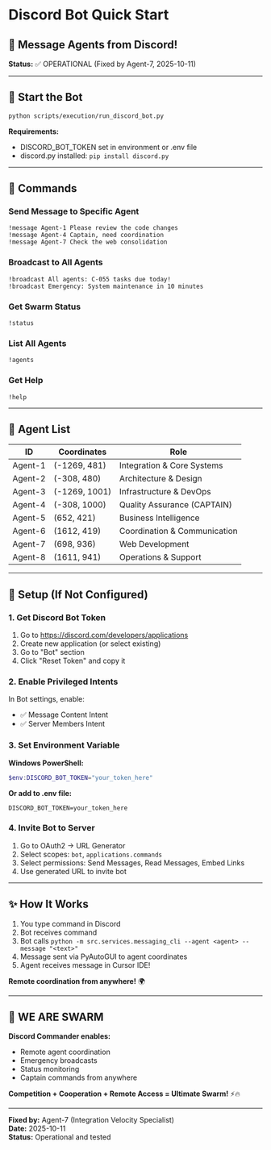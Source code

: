 # Discord Bot Quick Start
## 🤖 Message Agents from Discord!

**Status:** ✅ OPERATIONAL (Fixed by Agent-7, 2025-10-11)

---

## 🚀 Start the Bot

```bash
python scripts/execution/run_discord_bot.py
```

**Requirements:**
- DISCORD_BOT_TOKEN set in environment or .env file
- discord.py installed: `pip install discord.py`

---

## 💬 Commands

### Send Message to Specific Agent
```
!message Agent-1 Please review the code changes
!message Agent-4 Captain, need coordination
!message Agent-7 Check the web consolidation
```

### Broadcast to All Agents
```
!broadcast All agents: C-055 tasks due today!
!broadcast Emergency: System maintenance in 10 minutes
```

### Get Swarm Status
```
!status
```

### List All Agents
```
!agents
```

### Get Help
```
!help
```

---

## 🎯 Agent List

| ID | Coordinates | Role |
|----|-------------|------|
| Agent-1 | (-1269, 481) | Integration & Core Systems |
| Agent-2 | (-308, 480) | Architecture & Design |
| Agent-3 | (-1269, 1001) | Infrastructure & DevOps |
| Agent-4 | (-308, 1000) | Quality Assurance (CAPTAIN) |
| Agent-5 | (652, 421) | Business Intelligence |
| Agent-6 | (1612, 419) | Coordination & Communication |
| Agent-7 | (698, 936) | Web Development |
| Agent-8 | (1611, 941) | Operations & Support |

---

## 🔧 Setup (If Not Configured)

### 1. Get Discord Bot Token

1. Go to https://discord.com/developers/applications
2. Create new application (or select existing)
3. Go to "Bot" section
4. Click "Reset Token" and copy it

### 2. Enable Privileged Intents

In Bot settings, enable:
- ✅ Message Content Intent
- ✅ Server Members Intent

### 3. Set Environment Variable

**Windows PowerShell:**
```powershell
$env:DISCORD_BOT_TOKEN="your_token_here"
```

**Or add to .env file:**
```
DISCORD_BOT_TOKEN=your_token_here
```

### 4. Invite Bot to Server

1. Go to OAuth2 → URL Generator
2. Select scopes: `bot`, `applications.commands`
3. Select permissions: Send Messages, Read Messages, Embed Links
4. Use generated URL to invite bot

---

## ✨ How It Works

1. You type command in Discord
2. Bot receives command
3. Bot calls `python -m src.services.messaging_cli --agent <agent> --message "<text>"`
4. Message sent via PyAutoGUI to agent coordinates
5. Agent receives message in Cursor IDE!

**Remote coordination from anywhere!** 🌍

---

## 🐝 WE ARE SWARM

**Discord Commander enables:**
- Remote agent coordination
- Emergency broadcasts
- Status monitoring
- Captain commands from anywhere

**Competition + Cooperation + Remote Access = Ultimate Swarm!** ⚡🔥

---

**Fixed by:** Agent-7 (Integration Velocity Specialist)  
**Date:** 2025-10-11  
**Status:** Operational and tested

